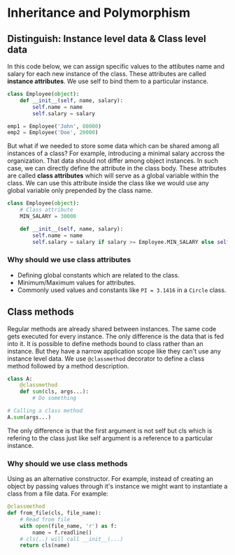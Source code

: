 # Inheritance and Polymorphism

## Distinguish: Instance level data & Class level data

In this code below, we can assign specific values to the attibutes name and salary for each new instance of the class. These attributes are called **instance attributes**. We use self to bind them to a particular instance.

```python
class Employee(object):
    def __init__(self, name, salary):
        self.name = name
        self.salary = salary

emp1 = Employee('John', 80000)
emp2 = Employee('Doe', 20000)
```

But what if we needed to store some data which can be shared among all instances of a class? For example, introducing a minimal salary accross the organization. That data should not differ among object instances. In such case, we can directly define the attribute in the class body. These attributes are called **class attributes** which will serve as a global variable within the class. We can use this attribute inside the class like we would use any global variable only prepended by the class name.

```python
class Employee(object):
    # Class attribute
    MIN_SALARY = 30000

    def __init__(self, name, salary):
        self.name = name
        self.salary = salary if salary >= Employee.MIN_SALARY else self.salary = Employee.MIN_SALARY
```

### Why should we use class attributes

- Defining global constants which are related to the class.
- Minimum/Maximum values for attributes.
- Commonly used values and constants like `PI = 3.1416` in a `Circle` class.

## Class methods

Regular methods are already shared between instances. The same code gets executed for every instance. The only difference is the data that is fed into it. It is possible to define methods bound to class rather than an instance. But they have a narrow application scope like they can't use any instance level data. We use `@classmethod` decorator to define a class method followed by a method description.

```python
class A:
    @classmethod
    def sum(cls, args...):
        # Do something

# Calling a class method
A.sum(args...)
```

The only difference is that the first argument is not self but cls which is refering to the class just like self argument is a reference to a particular instance.

### Why should we use class methods

Using as an alternative constructor. For example, instead of creating an object by passing values through it's instance we might want to instantiate a class from a file data. For example:

```python
@classmethod
def from_file(cls, file_name):
    # Read from file
    with open(file_name, 'r') as f:
        name = f.readline()
    # cls(..) will call __init__(...)
    return cls(name)
```
